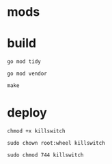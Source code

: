 # mods




# build 
```shell
go mod tidy

go mod vendor

make
```


# deploy
```shell
chmod +x killswitch

sudo chown root:wheel killswitch

sudo chmod 744 killswitch
```